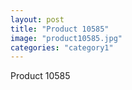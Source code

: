 ```yaml
---
layout: post
title: "Product 10585"
image: "product10585.jpg"
categories: "category1"
---
```

Product 10585
